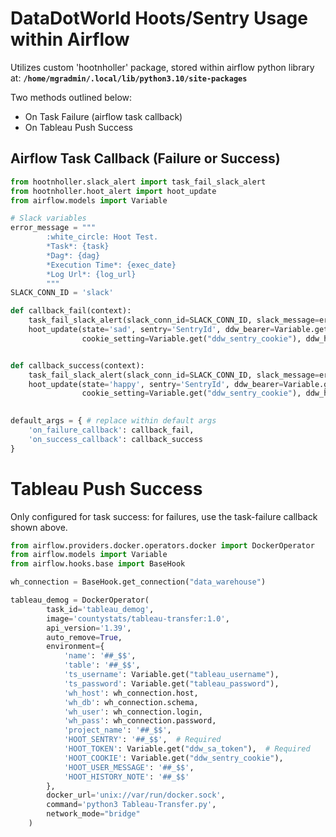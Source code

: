 # DataDotWorld Hoots/Sentry Usage within Airflow

Utilizes custom 'hootnholler' package, stored within airflow python library at: **`/home/mgradmin/.local/lib/python3.10/site-packages`**

Two methods outlined below:
* On Task Failure (airflow task callback)
* On Tableau Push Success

## Airflow Task Callback (Failure or Success)

```python
from hootnholler.slack_alert import task_fail_slack_alert
from hootnholler.hoot_alert import hoot_update    
from airflow.models import Variable

# Slack variables
error_message = """
        :white_circle: Hoot Test. 
        *Task*: {task}  
        *Dag*: {dag} 
        *Execution Time*: {exec_date}  
        *Log Url*: {log_url} 
        """
SLACK_CONN_ID = 'slack'

def callback_fail(context):
    task_fail_slack_alert(slack_conn_id=SLACK_CONN_ID, slack_message=error_message, context=context)
    hoot_update(state='sad', sentry='SentryId', ddw_bearer=Variable.get("ddw_sa_token"),
                cookie_setting=Variable.get("ddw_sentry_cookie"), ddw_history_note="Sent from testingHoot.py")


def callback_success(context):
    task_fail_slack_alert(slack_conn_id=SLACK_CONN_ID, slack_message=error_message, context=context)
    hoot_update(state='happy', sentry='SentryId', ddw_bearer=Variable.get("ddw_sa_token"),
                cookie_setting=Variable.get("ddw_sentry_cookie"), ddw_history_note="Sent from testingHoot.py")
    

default_args = { # replace within default args
    'on_failure_callback': callback_fail,
    'on_success_callback': callback_success
}
```
# Tableau Push Success
Only configured for task success: for failures, use the task-failure callback shown above. 

```python
from airflow.providers.docker.operators.docker import DockerOperator
from airflow.models import Variable
from airflow.hooks.base import BaseHook

wh_connection = BaseHook.get_connection("data_warehouse")

tableau_demog = DockerOperator(
        task_id='tableau_demog',
        image='countystats/tableau-transfer:1.0',
        api_version='1.39',
        auto_remove=True,
        environment={
            'name': '##_$$',
            'table': '##_$$',
            'ts_username': Variable.get("tableau_username"),
            'ts_password': Variable.get("tableau_password"),
            'wh_host': wh_connection.host,
            'wh_db': wh_connection.schema,
            'wh_user': wh_connection.login,
            'wh_pass': wh_connection.password,
            'project_name': '##_$$',
            'HOOT_SENTRY': '##_$$',  # Required 
            'HOOT_TOKEN': Variable.get("ddw_sa_token"),  # Required
            'HOOT_COOKIE': Variable.get("ddw_sentry_cookie"),
            'HOOT_USER_MESSAGE': '##_$$',
            'HOOT_HISTORY_NOTE': '##_$$'
        },
        docker_url='unix://var/run/docker.sock',
        command='python3 Tableau-Transfer.py',
        network_mode="bridge"
    )
```
